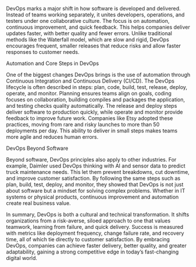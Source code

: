 DevOps marks a major shift in how software is developed and delivered. Instead of teams working separately, it unites developers, operations, and testers under one collaborative culture. The focus is on automation, continuous improvement, and quick feedback. This helps companies deliver updates faster, with better quality and fewer errors. Unlike traditional methods like the Waterfall model, which are slow and rigid, DevOps encourages frequent, smaller releases that reduce risks and allow faster responses to customer needs.

Automation and Core Steps in DevOps

One of the biggest changes DevOps brings is the use of automation through Continuous Integration and Continuous Delivery (CI/CD). The DevOps lifecycle is often described in steps: plan, code, build, test, release, deploy, operate, and monitor. Planning ensures teams align on goals, coding focuses on collaboration, building compiles and packages the application, and testing checks quality automatically. The release and deploy steps deliver software to production quickly, while operate and monitor provide feedback to improve future work. Companies like Etsy adopted these practices, moving from rare and risky launches to more than 50 deployments per day. This ability to deliver in small steps makes teams more agile and reduces human errors.

DevOps Beyond Software

Beyond software, DevOps principles also apply to other industries. For example, Daimler used DevOps thinking with AI and sensor data to predict truck maintenance needs. This let them prevent breakdowns, cut downtime, and improve customer satisfaction. By following the same steps such as plan, build, test, deploy, and monitor, they showed that DevOps is not just about software but a mindset for solving complex problems. Whether in IT systems or physical products, continuous improvement and automation create real business value.

In summary, DevOps is both a cultural and technical transformation. It shifts organizations from a risk-averse, siloed approach to one that values teamwork, learning from failure, and quick delivery. Success is measured with metrics like deployment frequency, change failure rate, and recovery time, all of which tie directly to customer satisfaction. By embracing DevOps, companies can achieve faster delivery, better quality, and greater adaptability, gaining a strong competitive edge in today’s fast-changing digital world.
